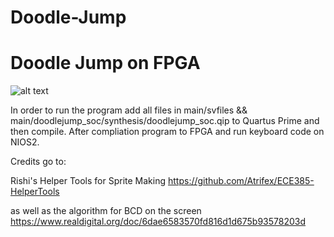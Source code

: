 # Doodle-Jump
<h1>Doodle Jump on FPGA</h1>


![alt text](https://https://github.com/Jellyyz/Doodle-Jump/blob/main/Screenshot%202022-05-07%20123436.png?raw=true)

In order to run the program add all files in main/svfiles && main/doodlejump_soc/synthesis/doodlejump_soc.qip to Quartus Prime and then compile. After compliation program to FPGA and run keyboard code on NIOS2.


Credits go to:

Rishi's Helper Tools for Sprite Making
https://github.com/Atrifex/ECE385-HelperTools


as well as the algorithm for BCD on the screen 
https://www.realdigital.org/doc/6dae6583570fd816d1d675b93578203d


